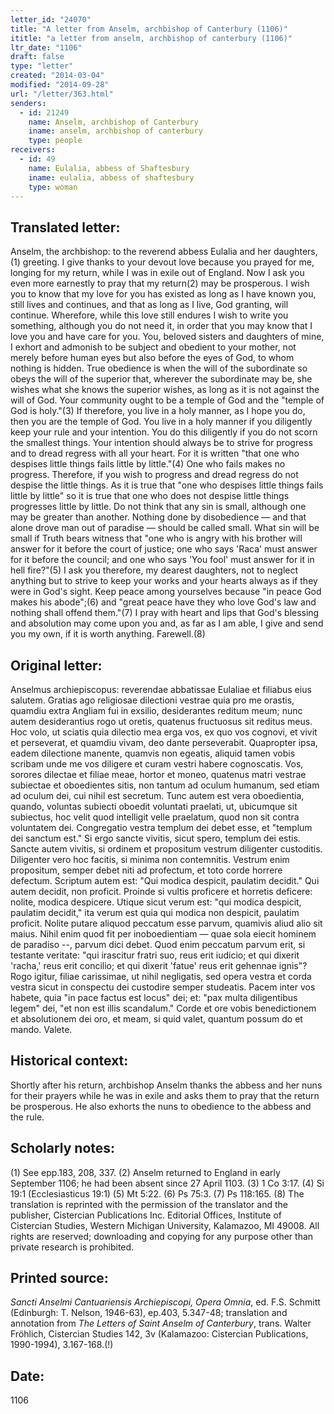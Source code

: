 ```yaml
---
letter_id: "24070"
title: "A letter from Anselm, archbishop of Canterbury (1106)"
ititle: "a letter from anselm, archbishop of canterbury (1106)"
ltr_date: "1106"
draft: false
type: "letter"
created: "2014-03-04"
modified: "2014-09-28"
url: "/letter/363.html"
senders:
  - id: 21249
    name: Anselm, archbishop of Canterbury
    iname: anselm, archbishop of canterbury
    type: people
receivers:
  - id: 49
    name: Eulalia, abbess of Shaftesbury
    iname: eulalia, abbess of shaftesbury
    type: woman
---
```

<h2> Translated letter:</h2>Anselm, the archbishop: to the reverend abbess Eulalia and her daughters,(1) greeting.
I give thanks to your devout love because you prayed for me, longing for my return, while I was in exile out of England. Now I ask you even more earnestly to pray that my return(2) may be prosperous. I wish you to know that my love for you has existed as long as I have known you, still lives and continues, and that as long as I live, God granting, will continue. Wherefore, while this love still endures I wish to write you something, although you do not need it, in order that you may know that I love you and have care for you.
You, beloved sisters and daughters of mine, I exhort and admonish to be subject and obedient to your mother, not merely before human eyes but also before the eyes of God, to whom nothing is hidden. True obedience is when the will of the subordinate so obeys the will of the superior that, wherever the subordinate may be, she wishes what she knows the superior wishes, as long as it is not against the will of God. Your community ought to be a temple of God and the "temple of God is holy."(3) If therefore, you live in a holy manner, as I hope you do, then you are the temple of God. You live in a holy manner if you diligently keep your rule and your intention. You do this diligently if you do not scorn the smallest things. Your intention should always be to strive for progress and to dread regress with all your heart. For it is written "that one who despises little things fails little by little."(4) One who fails makes no progress. Therefore, if you wish to progress and dread regress do not despise the little things. As it is true that "one who despises little things fails little by little" so it is true that one who does not despise little things progresses little by little.
Do not think that any sin is small, although one may be greater than another. Nothing done by disobedience — and that alone drove man out of paradise — should be called small. What sin will be small if Truth bears witness that "one who is angry with his brother will answer for it before the court of justice; one who says 'Raca' must answer for it before the council; and one who says 'You fool' must answer for it in hell fire?"(5) I ask you therefore, my dearest daughters, not to neglect anything but to strive to keep your works and your hearts always as if they were in God's sight.
Keep peace among yourselves because "in peace God makes his abode";(6) and "great peace have they who love God's law and nothing shall offend them."(7) I pray with heart and lips that God's blessing and absolution may come upon you and, as far as I am able, I give and send you my own, if it is worth anything. Farewell.(8)
<h2 class="mt-4"> Original letter:</h2>Anselmus archiepiscopus: reverendae abbatissae Eulaliae et filiabus eius salutem.
Gratias ago religiosae dilectioni vestrae quia pro me orastis, quamdiu extra Angliam fui in exsilio, desiderantes reditum meum; nunc autem desiderantius rogo ut oretis, quatenus fructuosus sit reditus meus. Hoc volo, ut sciatis quia dilectio mea erga vos, ex quo vos cognovi, et vivit et perseverat, et quamdiu vivam, deo dante perseverabit. Quapropter ipsa, eadem dilectione manente, quamvis non egeatis, aliquid tamen vobis scribam unde me vos diligere et curam vestri habere cognoscatis.
Vos, sorores dilectae et filiae meae, hortor et moneo, quatenus matri vestrae subiectae et oboedientes sitis, non tantum ad oculum humanum, sed etiam ad oculum dei, cui nihil est secretum. Tunc autem est vera oboedientia, quando, voluntas subiecti oboedit voluntati praelati, ut, ubicumque sit subiectus, hoc velit quod intelligit velle praelatum, quod non sit contra voluntatem dei. Congregatio vestra templum dei debet esse, et "templum dei sanctum est." Si ergo sancte vivitis, sicut spero, templum dei estis. Sancte autem vivitis, si ordinem et propositum vestrum diligenter custoditis.  Diligenter vero hoc facitis, si minima non contemnitis. Vestrum enim propositum, semper debet niti ad profectum, et toto corde horrere defectum. Scriptum autem est:  "Qui modica despicit, paulatim decidit." Qui autem decidit, non proficit. Proinde si vultis proficere et horretis deficere: nolite, modica despicere. Utique sicut verum est: "qui modica despicit, paulatim decidit," ita verum est quia qui modica non despicit, paulatim proficit.
Nolite putare aliquod peccatum esse parvum, quamivis aliud alio sit maius. Nihil enim quod fit per inoboedientiam — quae sola eiecit hominem de paradiso --, parvum dici debet. Quod enim peccatum parvum erit, si testante veritate: "qui irascitur fratri suo, reus erit iudicio; et qui dixerit 'racha,' reus erit concilio; et qui dixerit 'fatue' reus erit gehennae ignis"? Rogo igitur, filiae carissimae, ut nihil negligatis, sed opera vestra et corda vestra sicut in conspectu dei custodire semper studeatis.
Pacem inter vos habete, quia "in pace factus est locus" dei; et: "pax multa diligentibus legem" dei, "et non est illis scandalum." Corde et ore vobis benedictionem et absolutionem dei oro, et meam, si quid valet, quantum possum do et mando. Valete.
<h2 class="mt-4"> Historical context:</h2>Shortly after his return, archbishop Anselm thanks the abbess and her nuns for their prayers while he was in exile and asks them to pray that the return be prosperous.  He also exhorts the nuns to obedience to the abbess and the rule.
<h2 class="mt-4"> Scholarly notes:</h2>(1) See epp.183, 208, 337.
(2) Anselm returned to England in early September 1106; he had been absent since 27 April 1103. 
(3) 1 Co 3:17. 
(4) Si 19:1 (Ecclesiasticus 19:1) 
(5) Mt 5:22. 
(6) Ps 75:3. 
(7) Ps 118:165.
(8) The translation is reprinted with the permission of the translator and the publisher, Cistercian Publications Inc. Editorial Offices, Institute of Cistercian Studies, Western Michigan University, Kalamazoo, MI 49008.  All rights are reserved; downloading and copying for any purpose other than private research is prohibited.
<h2 class="mt-4"> Printed source:</h2><p><em>Sancti Anselmi Cantuariensis Archiepiscopi, Opera Omnia</em>, ed. F.S. Schmitt (Edinburgh: T. Nelson, 1946-63), ep.403, 5.347-48; translation and annotation from <em>The Letters of Saint Anselm of Canterbury</em>, trans. Walter Fröhlich, Cistercian Studies 142, 3v (Kalamazoo: Cistercian Publications, 1990-1994), 3.167-168.(!)</p><h2 class="mt-4"> Date:</h2>1106